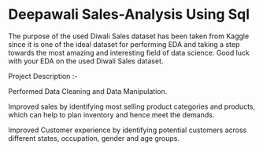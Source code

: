 # Deepawali Sales-Analysis Using Sql
The purpose of the used Diwali Sales dataset has been taken from Kaggle since it is one of the ideal dataset for performing EDA and taking a step towards the most amazing and interesting field of data science. Good luck with your EDA on the used Diwali Sales dataset.

Project Description :-

Performed Data Cleaning and Data Manipulation.

Improved sales by identifying most selling product categories and products, which can help to plan inventory and hence meet the demands.

Improved Customer experience by identifying potential customers across different states, occupation, gender and age groups.

